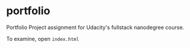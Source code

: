 # portfolio
Portfolio Project assignment for Udacity's fullstack nanodegree course.

To examine, open ```index.html```
